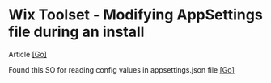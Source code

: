 # Wix Toolset - Modifying AppSettings file during an install  

Article [[Go]](http://blog.wibeck.org/2014/03/howto-to-set-appsettings-during-installation-using-wix/)  


Found this SO for reading config values in appsettings.json file [[Go]](https://stackoverflow.com/a/41738816/139698)   


